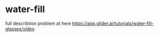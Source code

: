 # water-fill
full describtion problem at here https://app.glider.ai/tutorials/water-fill-glasses/video
